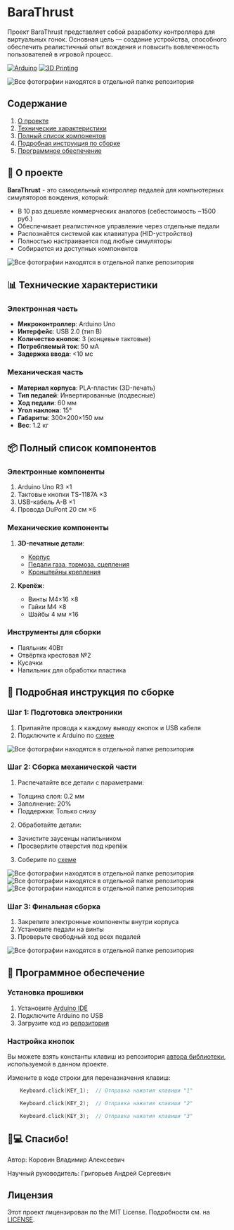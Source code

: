 # BaraThrust
Проект BaraThrust представляет собой разработку контроллера для виртуальных гонок. Основная цель — создание устройства, способного обеспечить реалистичный опыт вождения и повысить вовлеченность пользователей в игровой процесс.

[![Arduino](https://img.shields.io/badge/Arduino-Uno-00979D?logo=arduino)](https://www.arduino.cc/)
[![3D Printing](https://img.shields.io/badge/3D-Printing-FF6F00?logo=prusa)](https://www.prusa3d.com/)

![Все фотографии находятся в отдельной папке репозитория](https://github.com/pannax/BaraThrust/blob/main/photos/BaraThrust.%20%D0%A4%D0%BE%D1%82%D0%BE%D0%B3%D1%80%D0%B0%D1%84%D0%B8%D1%8F%201..jpg)


## Содержание
1. [О проекте](#-о-проекте)
2. [Технические характеристики](#-технические-характеристики)
3. [Полный список компонентов](#-полный-список-компонентов)
4. [Подробная инструкция по сборке](#-подробная-инструкция-по-сборке)
5. [Программное обеспечение](#-программное-обеспечение)

## 🚀 О проекте

**BaraThrust** - это самодельный контроллер педалей для компьютерных симуляторов вождения, который:
- В 10 раз дешевле коммерческих аналогов (себестоимость ~1500 руб.)
- Обеспечивает реалистичное управление через отдельные педали
- Распознаётся системой как клавиатура (HID-устройство)
- Полностью настраивается под любые симуляторы
- Собирается из доступных компонентов

![Все фотографии находятся в отдельной папке репозитория](https://github.com/pannax/BaraThrust/blob/main/photos/BaraThrust.%20%D0%A4%D0%BE%D1%82%D0%BE%D0%B3%D1%80%D0%B0%D1%84%D0%B8%D1%8F%203..jpg)


## 📊 Технические характеристики

### Электронная часть
- **Микроконтроллер**: Arduino Uno
- **Интерфейс**: USB 2.0 (тип B)
- **Количество кнопок**: 3 (концевые тактовые)
- **Потребляемый ток**: 50 мА
- **Задержка ввода**: <10 мс

### Механическая часть
- **Материал корпуса**: PLA-пластик (3D-печать)
- **Тип педалей**: Инвертированные (подвесные)
- **Ход педали**: 60 мм
- **Угол наклона**: 15°
- **Габариты**: 300×200×150 мм
- **Вес**: 1.2 кг

## 📦 Полный список компонентов

### Электронные компоненты
1. Arduino Uno R3 ×1
2. Тактовые кнопки TS-1187A ×3
3. USB-кабель A-B ×1
4. Провода DuPont 20 см ×6

### Механические компоненты
1. **3D-печатные детали**:
   - [Корпус](https://github.com/pannax/BaraThrust/blob/main/models/BaraThrust.%20%D0%A4%D1%80%D0%B0%D0%B3%D0%BC%D0%B5%D0%BD%D1%82.dxf)
   - [Педали газа, тормоза. сцепления](https://github.com/pannax/BaraThrust/tree/main/models)
   - [Кронштейны крепления](https://github.com/pannax/BaraThrust/blob/main/models/Attaching_Buttons.stl)

2. **Крепёж**:
   - Винты M4×16 ×8
   - Гайки M4 ×8
   - Шайбы 4 мм ×16

### Инструменты для сборки
- Паяльник 40Вт
- Отвёртка крестовая №2
- Кусачки
- Напильник для обработки пластика


## 🔧 Подробная инструкция по сборке

### Шаг 1: Подготовка электроники
1. Припаяйте провода к каждому выводу кнопок и USB кабеля
2. Подключите к Arduino по [схеме](https://github.com/pannax/BaraThrust/tree/main/photos)

![Все фотографии находятся в отдельной папке репозитория](https://github.com/pannax/BaraThrust/blob/main/photos/BaraThrust.%20%D0%A4%D0%BE%D1%82%D0%BE%D0%B3%D1%80%D0%B0%D1%84%D0%B8%D1%8F%202..jpg)


### Шаг 2: Сборка механической части
1. Распечатайте все детали с параметрами:
- Толщина слоя: 0.2 мм
- Заполнение: 20%
- Поддержки: Только снизу

2. Обработайте детали:
- Зачистите заусенцы напильником
- Просверлите отверстия под крепёж

3. Соберите по [схеме](https://github.com/pannax/BaraThrust/blob/main/models/%D0%A1%D0%B1%D0%BE%D1%80%D0%BA%D0%B0.zip)

![Все фотографии находятся в отдельной папке репозитория](https://github.com/pannax/BaraThrust/blob/main/photos/BaraThrust.%20%D0%A4%D0%BE%D1%82%D0%BE%D0%B3%D1%80%D0%B0%D1%84%D0%B8%D1%8F%2010..png)
![Все фотографии находятся в отдельной папке репозитория](https://github.com/pannax/BaraThrust/blob/main/photos/BaraThrust.%20%D0%A4%D0%BE%D1%82%D0%BE%D0%B3%D1%80%D0%B0%D1%84%D0%B8%D1%8F%208..png)
![Все фотографии находятся в отдельной папке репозитория](https://github.com/pannax/BaraThrust/blob/main/photos/BaraThrust.%20%D0%A4%D0%BE%D1%82%D0%BE%D0%B3%D1%80%D0%B0%D1%84%D0%B8%D1%8F%209..png)


### Шаг 3: Финальная сборка
1. Закрепите электронные компоненты внутри корпуса
2. Установите педали на винты
3. Проверьте свободный ход всех педалей

![Все фотографии находятся в отдельной папке репозитория](https://github.com/pannax/BaraThrust/blob/main/photos/BaraThrust.%20%D0%A4%D0%BE%D1%82%D0%BE%D0%B3%D1%80%D0%B0%D1%84%D0%B8%D1%8F%2011..png)

## 💾 Программное обеспечение

### Установка прошивки
1. Установите [Arduino IDE](https://www.arduino.cc/en/software)
2. Подключите Arduino по USB
3. Загрузите код из [репозитория](https://github.com/pannax/BaraThrust/blob/main/BaraThrust.ino)

### Настройка кнопок
Вы можете взять константы клавиш из репозитория [автора библиотеки](https://github.com/GyverLibs/EasyHID?tab=readme-ov-file#%D0%BA%D0%BE%D0%BD%D1%81%D1%82%D0%B0%D0%BD%D1%82%D1%8B-%D0%BA%D0%BB%D0%B0%D0%B2%D0%B8%D1%88), используемой в данном проекте. 

Измените в коде строки для переназначения клавиш:
```cpp
    Keyboard.click(KEY_1);  // Отправка нажатия клавиши "1"

    Keyboard.click(KEY_2);  // Отправка нажатия клавиши "2"

    Keyboard.click(KEY_3);  // Отправка нажатия клавиши "3"
```
## 👨💻 Спасибо!

Автор: Коровин Владимир Алексеевич

Научный руководитель: Григорьев Андрей Сергеевич

## Лицензия  
Этот проект лицензирован по the MIT License. Подробности см. на [LICENSE](LICENSE.md).  
